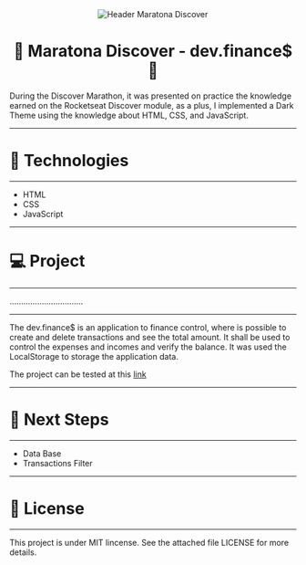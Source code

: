 <div align="center">
  <img src="./assets/Readme/neverstoplearningHeader.png" alt="Header Maratona Discover"/>
</div>

<div>
    <h1 align="center">👾 Maratona Discover - dev.finance$ 👾</h1>
    <p>During the Discover Marathon, it was presented on practice the knowledge earned on the Rocketseat Discover module, as a plus, I implemented a Dark Theme using the knowledge about HTML, CSS, and JavaScript.</p>
</div>
<hr>

<h1>🚀 Technologies</h1>
<hr>
<p>

  * HTML
  * CSS
  * JavaScript

</p>
<hr>

<h1>💻 Project</h1>
<hr>

................................

<hr>
<p>The dev.finance$ is an application to finance control, where is possible to create and delete transactions and see the total amount. It shall be used to control the expenses and incomes and verify the balance. It was used the LocalStorage to storage the application data.</p>
<p>The project can be tested at this <a href="https://shootowned.github.io/Marathon_Discover_01/" target="_blank">link</a></p>

<hr>

<h1>🚧 Next Steps</h1>
<hr>

  * Data Base
  * Transactions Filter

<hr>


<h1>📝 License</h1>
<hr>
<p>This project is under MIT lincense. See the attached file LICENSE for more details.</p>